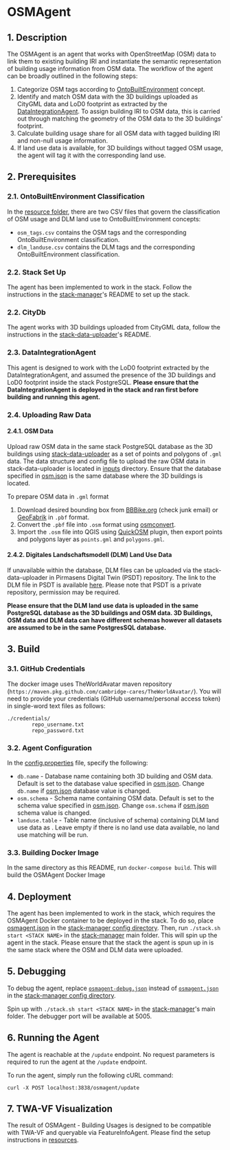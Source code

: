 # OSMAgent
## 1. Description
The OSMAgent is an agent that works with OpenStreetMap (OSM) data to link them to existing building IRI and instantiate the semantic representation of building usage information from OSM data.
The workflow of the agent can be broadly outlined in the following steps:
1) Categorize OSM tags according to [OntoBuiltEnvironment](https://github.com/cambridge-cares/TheWorldAvatar/tree/main/JPS_Ontology/ontology/ontobuiltenv) concept. 
2) Identify and match OSM data with the 3D buildings uploaded as CityGML data and LoD0 footprint as extracted by the [DataIntegrationAgent](https://github.com/cambridge-cares/TheWorldAvatar/tree/dev-1524-integration-data-2/Agents/DataIntegrationAgent). To assign building IRI to OSM data, this is carried out through matching the geometry of the OSM data to the 3D buildings' footprint. 
3) Calculate building usage share for all OSM data with tagged building IRI and non-null usage information.
4) If land use data is available, for 3D buildings without tagged OSM usage, the agent will tag it with the corresponding land use.  

## 2. Prerequisites
### 2.1. OntoBuiltEnvironment Classification
In the [resource folder](osmagent/src/main/resources/), there are two CSV files that govern the classification of OSM usage and DLM land use to OntoBuiltEnvironment concepts:
- `osm_tags.csv` contains the OSM tags and the corresponding OntoBuiltEnvironment classification.  
- `dlm_landuse.csv` contains the DLM tags and the corresponding OntoBuiltEnvironment classification.

### 2.2. Stack Set Up
The agent has been implemented to work in the stack. Follow the instructions in the [stack-manager]'s README to set up the stack.

### 2.2. CityDb
The agent works with 3D buildings uploaded from CityGML data, follow the instructions in the [stack-data-uploader]'s README.

### 2.3. DataIntegrationAgent
This agent is designed to work with the LoD0 footprint extracted by the DataIntegrationAgent, and assumed the presence of the 3D buildings and LoD0 footprint inside the stack PostgreSQL. 
**Please ensure that the DataIntegrationAgent is deployed in the stack and ran first before building and running this agent.**

### 2.4. Uploading Raw Data
#### 2.4.1. OSM Data
Upload raw OSM data in the same stack PostgreSQL database as the 3D buildings using [stack-data-uploader] as a set of points and polygons of `.gml` data.
The data structure and config file to upload the raw OSM data in stack-data-uploader is located in [inputs] directory. 
Ensure that the database specified in [osm.json](inputs/config/osm.json) is the same database where the 3D buildings is located.

To prepare OSM data in `.gml` format
1) Download desired bounding box from [BBBike.org](https://extract.bbbike.org/) (check junk email) or [GeoFabrik](https://download.geofabrik.de/) in `.pbf` format.
2) Convert the `.pbf` file into `.osm` format using [osmconvert](https://wiki.openstreetmap.org/wiki/Osmconvert). 
3) Import the `.osm` file  into QGIS using [QuickOSM](https://plugins.qgis.org/plugins/QuickOSM/) plugin, then export points and polygons layer as `points.gml` and `polygons.gml`.

#### 2.4.2. Digitales Landschaftsmodell (DLM) Land Use Data
If unavailable within the database, DLM files can be uploaded via the stack-data-uploader in Pirmasens Digital Twin (PSDT) repository. 
The link to the DLM file in PSDT is available [here](https://github.com/cambridge-cares/pirmasens/tree/main/psdt/stack-data-uploader-inputs/data/dlm). 
Please note that PSDT is a private repository, permission may be required.

**Please ensure that the DLM land use data is uploaded in the same PostgreSQL database as the 3D buildings and OSM data. 3D Buildings, OSM data and DLM data can have different schemas however all datasets are assumed to be in the same PostgresSQL database.**

## 3. Build
### 3.1. GitHub Credentials
The docker image uses TheWorldAvatar maven repository (`https://maven.pkg.github.com/cambridge-cares/TheWorldAvatar/`).
You will need to provide your credentials (GitHub username/personal access token) in single-word text files as follows:
```
./credentials/
        repo_username.txt
        repo_password.txt
```

### 3.2. Agent Configuration
In the [config.properties](osmagent/src/main/resources/config.properties) file, specify the following:
- `db.name` - Database name containing both 3D building and OSM data. 
Default is set to the database value specified in [osm.json](inputs/config/osm.json). Change `db.name` if [osm.json](inputs/config/osm.json) database value is changed.
- `osm.schema` - Schema name containing OSM data. 
Default is set to the schema value specified in [osm.json](inputs/config/osm.json). Change `osm.schema` if [osm.json](inputs/config/osm.json) schema value is changed.
- `landuse.table` -  Table name (inclusive of schema) containing DLM land use data as . 
Leave empty if there is no land use data available, no land use matching will be run.

### 3.3. Building Docker Image
In the same directory as this README, run `docker-compose build`. This will build the OSMAgent Docker Image

## 4. Deployment
The agent has been implemented to work in the stack, which requires the OSMAgent Docker container to be deployed in the stack. To do so, place [osmagent.json](stack-manager-input-config/osmagent.json) in the [stack-manager config directory]. 
Then, run `./stack.sh start <STACK NAME>` in the [stack-manager] main folder. This will spin up the agent in the stack.
Please ensure that the stack the agent is spun up in is the same stack where the OSM and DLM data were uploaded.

## 5. Debugging
To debug the agent, replace [`osmagent-debug.json`](stack-manager-input-config/osmagent-debug.json) instead of [`osmagent.json`](stack-manager-input-config/osmagent.json) in the [stack-manager config directory]. 

Spin up with `./stack.sh start <STACK NAME>` in the [stack-manager]'s main folder.
The debugger port will be available at 5005.

## 6. Running the Agent
The agent is reachable at the `/update` endpoint. No request parameters is required to run the agent at the `/update` endpoint.

To run the agent, simply run the following cURL command:
```
curl -X POST localhost:3838/osmagent/update
```

## 7. TWA-VF Visualization
The result of OSMAgent - Building Usages is designed to be compatible with TWA-VF and queryable via FeatureInfoAgent. Please find the setup instructions in [resources](osmagent/src/main/resources/FeatureInfoAgent/).

[stack-data-uploader]: https://github.com/cambridge-cares/TheWorldAvatar/tree/main/Deploy/stacks/dynamic/stack-data-uploader
[stack-manager]: https://github.com/cambridge-cares/TheWorldAvatar/tree/main/Deploy/stacks/dynamic/stack-manager
[stack-manager config directory]: https://github.com/cambridge-cares/TheWorldAvatar/tree/main/Deploy/stacks/dynamic/stack-manager/inputs/config/services
[inputs]: inputs/
